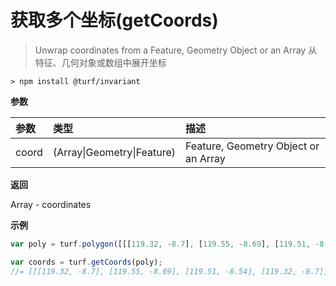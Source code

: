 # 获取多个坐标(getCoords)

> Unwrap coordinates from a Feature, Geometry Object or an Array
> 从特征、几何对象或数组中展开坐标

```text
> npm install @turf/invariant
```

**参数**

| 参数  | 类型                       | 描述                                 |
| :---- | :------------------------- | :----------------------------------- |
| coord | (Array\|Geometry\|Feature) | Feature, Geometry Object or an Array |

**返回**

Array - coordinates

**示例**

```js
var poly = turf.polygon([[[119.32, -8.7], [119.55, -8.69], [119.51, -8.54], [119.32, -8.7]]]);

var coords = turf.getCoords(poly);
//= [[[119.32, -8.7], [119.55, -8.69], [119.51, -8.54], [119.32, -8.7]]]
```